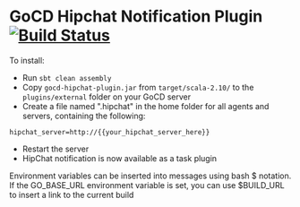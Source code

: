 GoCD Hipchat Notification Plugin [![Build Status](https://travis-ci.org/PagerDuty/gocd-hipchat-plugin.svg?branch=master)](https://travis-ci.org/PagerDuty/gocd-hipchat-plugin)
================================

To install:

* Run `sbt clean assembly`
* Copy `gocd-hipchat-plugin.jar` from `target/scala-2.10/` to the `plugins/external` folder on your GoCD server
* Create a file named ".hipchat" in the home folder for all agents and servers, containing the following:
```
hipchat_server=http://{{your_hipchat_server_here}}
```
* Restart the server
* HipChat notification is now available as a task plugin

Environment variables can be inserted into messages using bash $ notation. If the GO_BASE_URL
environment variable is set, you can use $BUILD_URL to insert a link to the current build
